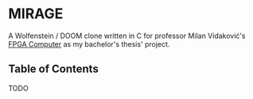 # MIRAGE  

A Wolfenstein / DOOM clone written in C for professor Milan Vidaković's [FPGA Computer](https://github.com/milanvidakovic/FPGAComputer32) as my bachelor's thesis' project.  
  
## Table of Contents
TODO